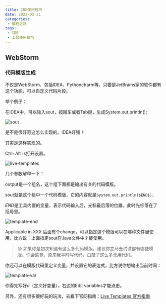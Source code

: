 ```yaml
---
title: IDE使用技巧
date: 2022-03-21
categories:
 - 编程之路
tags:
 - IDE
 - 工具使用技巧
---
```

## WebStorm

### 代码模版生成

不仅是WebStorm，包括IDEA、Pythoncharm等，只要是JetBrains家的软件都有这个功能，可以自定义代码片段。

举个例子：

在IDEA中，可以输入sout，按回车或者Tab键，生成System.out.println();

![sout](https://www.nullpointer.site/images/sout.png)

是不是很好奇这怎么实现的。IDEA好强！

其实是这样实现的。

Ctrl+Alt+s打开设置。

![live-templates](https://www.nullpointer.site/images/live-templates.png)

几个参数解释一下：

output是一个组名，这个组下面都是输出有关的代码模版。

sout就是这个组中一个代码模版，它的内容就是`System.out.println($END$);`

$END$是工具内置的变量，表示代码输入后，光标最后落的位置。此时光标落在了括号里。

![template-end](https://www.nullpointer.site/images/sout-end.png)

Applicable in XXX 后面有个change，可以指定这个模版可以在哪种文件里使用，比方说：上面指定sout在Java文件中才能使用。

> :smile: 如果你是初次知道有这么多代码模版，建议你立马去试试都有哪些模版。你会感觉，原来我平时写代码，白敲了这么多无用代码。



你还可以在模版代码里定义变量，并设置它的表达式，比方说你想输出当前时间：

![template-var](https://www.nullpointer.site/images/live-templates-var.png)

你得先写好$a$（定义好变量），右边的Edit variables才能点击。

另外，还有很多很好玩的玩法，去看下官网指南：[Live Templates 官方指南](https://www.jetbrains.com/help/webstorm/template-variables.html#ws_example_live_template_variables)

